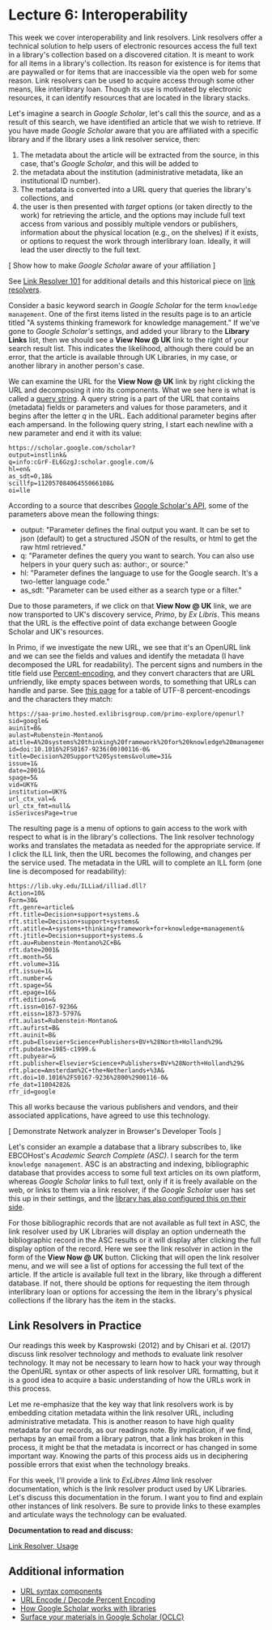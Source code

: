 # Lecture 6: Interoperability

This week we cover interoperability and link resolvers. Link resolvers offer
a technical solution to help users of electronic resources access the full text
in a library's collection based on a discovered citation. It is meant to work
for all items in a library's collection. Its reason for existence is for items
that are paywalled or for items that are inaccessible via the open web for some
reason. Link resolvers can be used to acquire access through some other means,
like interlibrary loan. Though its use is motivated by electronic resources, it
can identify resources that are located in the library stacks.

Let's imagine a search in *Google Scholar*, let's call this the *source*, and
as a result of this search, we have identified an article that we wish to
retrieve. If you have made *Google Scholar* aware that you are affiliated with
a specific library and if the library uses a link resolver service, then:

1. The metadata about the article will be extracted from the source, in this
   case, that's *Google Scholar*, and this will be added to 
2. the metadata about the institution (administrative metadata, like an
   institutional ID number).
3. The metadata is converted into a URL query that queries the library's
   collections, and
4. the user is then presented with *target* options (or taken directly to the
   work) for retrieving the article, and the options may include full text
   access from various and possibly multiple vendors or publishers, information
   about the physical location (e.g., on the shelves) if it exists, or options
   to request the work through interlibrary loan. Ideally, it will lead the
   user directly to the full text.

[ Show how to make *Google Scholar* aware of your affiliation ]

See [Link Resolver 101][lr_101] for additional details and this historical piece on
[link resolvers][link_resolv].

Consider a basic keyword search in *Google Scholar* for the term ``knowledge
management``. One of the first items listed in the results page is to an
article titled "A systems thinking framework for knowledge management." If
we've gone to *Google Scholar's* settings, and added your library to the
**Library Links** list, then we should see a **View Now @ UK** link to the
right of your search result list. This indicates the likelihood, although there
could be an error, that the article is available through UK Libraries, in my
case, or another library in another person's case.

We can examine the URL for the **View Now @ UK** link by right clicking the URL
and decomposing it into its components. What we see here is what is called
a [query string][query_string]. A query string is a part of the URL that contains
(metadata) fields or parameters and values for those parameters, and it begins
after the letter *q* in the URL. Each additional parameter begins after each
ampersand. In the following query string, I start each newline with a new
parameter and end it with its value:

```
https://scholar.google.com/scholar?
output=instlink&
q=info:cGrF-EL6GzgJ:scholar.google.com/&
hl=en&
as_sdt=0,18&
scillfp=11205708406455066108&
oi=lle
```

According to a source that describes [Google Scholar's API][google_scholar_api], some of the
parameters above mean the following things:

- output: "Parameter defines the final output you want. It can be set to json
  (default) to get a structured JSON of the results, or html to get the raw
  html retrieved."
- q: "Parameter defines the query you want to search. You can also use helpers
  in your query such as: author:, or source:"
- hl: "Parameter defines the language to use for the Google search. It's
  a two-letter language code."
- as_sdt: "Parameter can be used either as a search type or a filter."

Due to those parameters, if we click on that **View Now @ UK** link, we are now
transported to UK's discovery service, *Primo*, by *Ex Libris*. This means that
the URL is the effective point of data exchange between Google Scholar and UK's
resources.

In Primo, if we investigate the new URL, we see that it's an OpenURL link and
we can see the fields and values and identify the metadata (I have decomposed
the URL for readability). The percent signs and numbers in the title field use
[Percent-encoding][percent_encoding], and they convert characters that are URL unfriendly,
like empty spaces between words, to something that URLs can handle and parse.
See [this page][utf_8] for a table of UTF-8 percent-encodings and the characters
they match:

```
https://saa-primo.hosted.exlibrisgroup.com/primo-explore/openurl?
sid=google&
auinit=B&
aulast=Rubenstein-Montano&
atitle=A%20systems%20thinking%20framework%20for%20knowledge%20management&
id=doi:10.1016%2FS0167-9236(00)00116-0&
title=Decision%20Support%20Systems&volume=31&
issue=1&
date=2001&
spage=5&
vid=UKY&
institution=UKY&
url_ctx_val=&
url_ctx_fmt=null&
isSerivcesPage=true
```

The resulting page is a menu of options to gain access to the work with respect
to what is in the library's collections. The link resolver technology works and
translates the metadata as needed for the appropriate service. If I click the
ILL link, then the URL becomes the following, and changes per the service used.
The metadata in the URL will to complete an ILL form (one line is decomposed
for readability):

```
https://lib.uky.edu/ILLiad/illiad.dll?
Action=10&
Form=30&
rft.genre=article&
rft.title=Decision+support+systems.&
rft.stitle=Decision+support+systems&
rft.atitle=A+systems+thinking+framework+for+knowledge+management&
rft.jtitle=Decision+support+systems.&
rft.au=Rubenstein-Montano%2C+B&
rft.date=2001&
rft.month=5&
rft.volume=31&
rft.issue=1&
rft.number=&
rft.spage=5&
rft.epage=16&
rft.edition=&
rft.issn=0167-9236&
rft.eissn=1873-5797&
rft.aulast=Rubenstein-Montano&
rft.aufirst=B&
rft.auinit=B&
rft.pub=Elsevier+Science+Publishers+BV+%28North+Holland%29&
rft.pubdate=1985-c1999.&
rft.pubyear=&
rft.publisher=Elsevier+Science+Publishers+BV+%28North+Holland%29&
rft.place=Amsterdam%2C+the+Netherlands+%3A&
rft.doi=10.1016%2FS0167-9236%2800%2900116-0&
rfe_dat=11804282&
rfr_id=google
```

This all works because the various publishers and vendors, and their associated
applications, have agreed to use this technology.

[ Demonstrate Network analyzer in Browser's Developer Tools ]

Let's consider an example a database that a library subscribes to, like
EBCOHost's *Academic Search Complete (ASC)*. I search for the term ``knowledge
management``. ASC is an abstracting and indexing, bibliographic database that
provides access to some full text articles on its own platform, whereas *Google
Scholar* links to full text, only if it is freely available on the web, or
links to them via a link resolver, if the *Google Scholar* user has set this up
in their settings, and the [library has also configured this on their
side][gs_library].

For those bibliographic records that are not available as full text in ASC, the
link resolver used by UK Libraries will display an option underneath the
bibliographic record in the ASC results or it will display after clicking the
full display option of the record. Here we see the link resolver in action in
the form of the **View Now @ UK** button. Clicking that will open the link
resolver menu, and we will see a list of options for accessing the full text of
the article. If the article is available full text in the library, like through
a different database. If not, there should be options for requesting the item
through interlibrary loan or options for accessing the item in the library's
physical collections if the library has the item in the stacks.

## Link Resolvers in Practice

Our readings this week by Kasprowski (2012) and by Chisari et al. (2017)
discuss link resolver technology and methods to evaluate link resolver
technology. It may not be necessary to learn how to hack your way through the
OpenURL syntax or other aspects of link resolver URL formatting, but it is
a good idea to acquire a basic understanding of how the URLs work in this
process.

Let me re-emphasize that the key way that link resolvers work is by embedding
citation metadata within the link resolver URL, including administrative
metadata. This is another reason to have high quality metadata for our records,
as our readings note. By implication, if we find, perhaps by an email from
a library patron, that a link has broken in this process, it might be that the
metadata is incorrect or has changed in some important way. Knowing the parts
of this process aids us in deciphering possible errors that exist when the technology breaks.

For this week, I'll provide a link to *ExLibres Alma* link resolver
documentation, which is the link resolver product used by UK Libraries. Let's
discuss this documentation in the forum. I want you to find and explain other
instances of link resolvers. Be sure to provide links to these examples and
articulate ways the technology can be evaluated.

**Documentation to read and discuss:**

[Link Resolver, Usage][lr_usage]

## Additional information

- [URL syntax components][url_syntax]
- [URL Encode / Decode Percent Encoding][url_encode] 
- [How Google Scholar works with libraries][how_gs]
- [Surface your materials in Google Scholar (OCLC)][worldshare]

[lr_101]:https://web.archive.org/web/20140419201741/http://lj.libraryjournal.com:80/2004/04/ljarchives/the-lure-of-linking/#LinkResolver
[link_resolv]:https://web.archive.org/web/20140419201741/http://lj.libraryjournal.com:80/2004/04/ljarchives/the-lure-of-linking/
[query_string]:https://en.wikipedia.org/wiki/Query_string
[percent_encoding]:https://en.wikipedia.org/wiki/Percent-encoding
[utf_8]:https://www.w3schools.com/tags/ref_urlencode.asp
[lr_usage]:https://knowledge.exlibrisgroup.com/Alma/Product_Materials/050Alma_FAQs/E-Resource_Management/Link_Resolver%2C_Usage
[url_syntax]:https://tools.ietf.org/html/rfc3986#page-16
[url_encode]:https://www.url-encode-decode.com/
[how_gs]:https://scholar.google.com/intl/en/scholar/libraries.html
[google_scholar_api]:https://serpapi.com/google-scholar-api
[gs_library]:https://scholar.google.com/intl/en/scholar/libraries.html
[worldshare]:https://help.oclc.org/Metadata_Services/WorldShare_Collection_Manager/Choose_your_Collection_Manager_workflow/Knowledge_base_collections/Use_collection_data_with_other_services/Surface_your_materials_in_Google_Scholar
